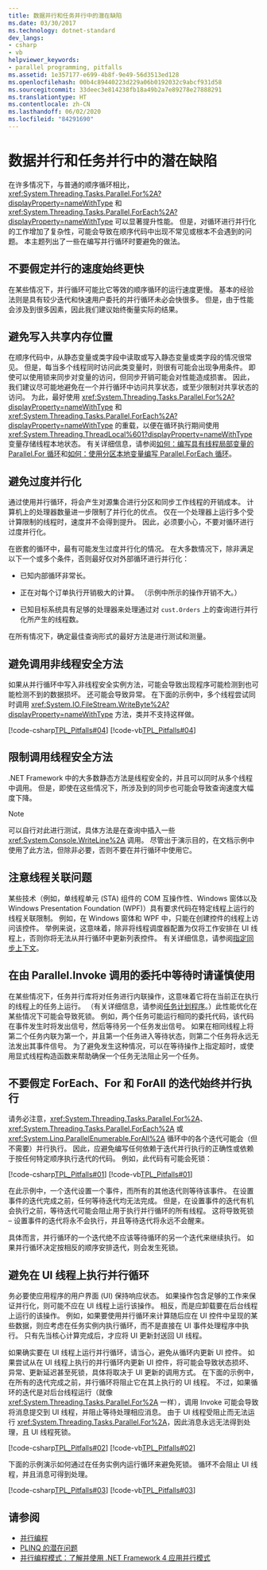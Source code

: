 ```yaml
---
title: 数据并行和任务并行中的潜在缺陷
ms.date: 03/30/2017
ms.technology: dotnet-standard
dev_langs:
- csharp
- vb
helpviewer_keywords:
- parallel programming, pitfalls
ms.assetid: 1e357177-e699-4b8f-9e49-56d3513ed128
ms.openlocfilehash: 00b4c89440223d229a06b0192032c9abcf931d58
ms.sourcegitcommit: 33deec3e814238fb18a49b2a7e89278e27888291
ms.translationtype: HT
ms.contentlocale: zh-CN
ms.lasthandoff: 06/02/2020
ms.locfileid: "84291690"
---
```

# <a name="potential-pitfalls-in-data-and-task-parallelism"></a>数据并行和任务并行中的潜在缺陷
在许多情况下，与普通的顺序循环相比，<xref:System.Threading.Tasks.Parallel.For%2A?displayProperty=nameWithType> 和 <xref:System.Threading.Tasks.Parallel.ForEach%2A?displayProperty=nameWithType> 可以显著提升性能。 但是，对循环进行并行化的工作增加了复杂性，可能会导致在顺序代码中出现不常见或根本不会遇到的问题。 本主题列出了一些在编写并行循环时要避免的做法。  
  
## <a name="do-not-assume-that-parallel-is-always-faster"></a>不要假定并行的速度始终更快  
 在某些情况下，并行循环可能比它等效的顺序循环的运行速度更慢。 基本的经验法则是具有较少迭代和快速用户委托的并行循环未必会快很多。 但是，由于性能会涉及到很多因素，因此我们建议始终衡量实际的结果。  
  
## <a name="avoid-writing-to-shared-memory-locations"></a>避免写入共享内存位置  
 在顺序代码中，从静态变量或类字段中读取或写入静态变量或类字段的情况很常见。 但是，每当多个线程同时访问此类变量时，则很有可能会出现争用条件。 即使可以使用锁来同步对变量的访问，但同步开销可能会对性能造成损害。 因此，我们建议尽可能地避免在一个并行循环中访问共享状态，或至少限制对共享状态的访问。 为此，最好使用 <xref:System.Threading.Tasks.Parallel.For%2A?displayProperty=nameWithType> 和 <xref:System.Threading.Tasks.Parallel.ForEach%2A?displayProperty=nameWithType> 的重载，以便在循环执行期间使用 <xref:System.Threading.ThreadLocal%601?displayProperty=nameWithType> 变量存储线程本地状态。 有关详细信息，请参阅[如何：编写具有线程局部变量的 Parallel.For 循环](how-to-write-a-parallel-for-loop-with-thread-local-variables.md)和[如何：使用分区本地变量编写 Parallel.ForEach 循环](how-to-write-a-parallel-foreach-loop-with-partition-local-variables.md)。  
  
## <a name="avoid-over-parallelization"></a>避免过度并行化  
 通过使用并行循环，将会产生对源集合进行分区和同步工作线程的开销成本。 计算机上的处理器数量进一步限制了并行化的优点。 仅在一个处理器上运行多个受计算限制的线程时，速度并不会得到提升。 因此，必须要小心，不要对循环进行过度并行化。  
  
 在嵌套的循环中，最有可能发生过度并行化的情况。 在大多数情况下，除非满足以下一个或多个条件，否则最好仅对外部循环进行并行化：  
  
- 已知内部循环非常长。  
  
- 正在对每个订单执行开销极大的计算。 （示例中所示的操作开销不大。）  
  
- 已知目标系统具有足够的处理器来处理通过对 `cust.Orders` 上的查询进行并行化所产生的线程数。  
  
 在所有情况下，确定最佳查询形式的最好方法是进行测试和测量。  
  
## <a name="avoid-calls-to-non-thread-safe-methods"></a>避免调用非线程安全方法  
 如果从并行循环中写入非线程安全实例方法，可能会导致出现程序可能检测到也可能检测不到的数据损坏。 还可能会导致异常。 在下面的示例中，多个线程尝试同时调用 <xref:System.IO.FileStream.WriteByte%2A?displayProperty=nameWithType> 方法，类并不支持这样做。  
  
 [!code-csharp[TPL_Pitfalls#04](../../../samples/snippets/csharp/VS_Snippets_Misc/tpl_pitfalls/cs/pitfalls.cs#04)]
 [!code-vb[TPL_Pitfalls#04](../../../samples/snippets/visualbasic/VS_Snippets_Misc/tpl_pitfalls/vb/pitfalls_vb.vb#04)]  
  
## <a name="limit-calls-to-thread-safe-methods"></a>限制调用线程安全方法  
 .NET Framework 中的大多数静态方法是线程安全的，并且可以同时从多个线程中调用。 但是，即使在这些情况下，所涉及到的同步也可能会导致查询速度大幅度下降。  
  
> [!NOTE]
> 可以自行对此进行测试，具体方法是在查询中插入一些 <xref:System.Console.WriteLine%2A> 调用。 尽管出于演示目的，在文档示例中使用了此方法，但除非必要，否则不要在并行循环中使用它。  
  
## <a name="be-aware-of-thread-affinity-issues"></a>注意线程关联问题  
 某些技术（例如，单线程单元 (STA) 组件的 COM 互操作性、Windows 窗体以及 Windows Presentation Foundation (WPF)）具有要求代码在特定线程上运行的线程关联限制。 例如，在 Windows 窗体和 WPF 中，只能在创建控件的线程上访问该控件。 举例来说，这意味着，除非将线程调度器配置为仅将工作安排在 UI 线程上，否则你将无法从并行循环中更新列表控件。 有关详细信息，请参阅[指定同步上下文](xref:System.Threading.Tasks.TaskScheduler#specifying-a-synchronization-context)。  
  
## <a name="use-caution-when-waiting-in-delegates-that-are-called-by-parallelinvoke"></a>在由 Parallel.Invoke 调用的委托中等待时请谨慎使用  
 在某些情况下，任务并行库将对任务进行内联操作，这意味着它将在当前正在执行的线程上的任务上运行。 （有关详细信息，请参阅[任务计划程序](xref:System.Threading.Tasks.TaskScheduler)。）此性能优化在某些情况下可能会导致死锁。 例如，两个任务可能运行相同的委托代码，该代码在事件发生时将发出信号，然后等待另一个任务发出信号。 如果在相同线程上将第二个任务内联为第一个，并且第一个任务进入等待状态，则第二个任务将永远无法发出其事件信号。 为了避免发生这种情况，可以在等待操作上指定超时，或使用显式线程构造函数来帮助确保一个任务无法阻止另一个任务。  
  
## <a name="do-not-assume-that-iterations-of-foreach-for-and-forall-always-execute-in-parallel"></a>不要假定 ForEach、For 和 ForAll 的迭代始终并行执行  
 请务必注意，<xref:System.Threading.Tasks.Parallel.For%2A>、<xref:System.Threading.Tasks.Parallel.ForEach%2A> 或 <xref:System.Linq.ParallelEnumerable.ForAll%2A> 循环中的各个迭代可能会（但不需要）并行执行。 因此，应避免编写任何依赖于迭代并行执行的正确性或依赖于按任何特定顺序执行迭代的代码。 例如，此代码有可能会死锁：  
  
 [!code-csharp[TPL_Pitfalls#01](../../../samples/snippets/csharp/VS_Snippets_Misc/tpl_pitfalls/cs/pitfalls.cs#01)]
 [!code-vb[TPL_Pitfalls#01](../../../samples/snippets/visualbasic/VS_Snippets_Misc/tpl_pitfalls/vb/pitfalls_vb.vb#01)]  
  
 在此示例中，一个迭代设置一个事件，而所有的其他迭代则等待该事件。 在设置事件的迭代完成之前，任何等待迭代均无法完成。 但是，在设置事件的迭代有机会执行之前，等待迭代可能会阻止用于执行并行循环的所有线程。 这将导致死锁 – 设置事件的迭代将永不会执行，并且等待迭代将永远不会醒来。  
  
 具体而言，并行循环的一个迭代绝不应该等待循环的另一个迭代来继续执行。 如果并行循环决定按相反的顺序安排迭代，则会发生死锁。  
  
## <a name="avoid-executing-parallel-loops-on-the-ui-thread"></a>避免在 UI 线程上执行并行循环  
 务必要使应用程序的用户界面 (UI) 保持响应状态。 如果操作包含足够的工作来保证并行化，则可能不应在 UI 线程上运行该操作。  相反，而是应卸载要在后台线程上运行的该操作。 例如，如果要使用并行循环来计算随后应在 UI 控件中呈现的某些数据，则应考虑在任务实例内执行循环，而不是直接在 UI 事件处理程序中执行。  只有先当核心计算完成后，才应将 UI 更新封送回 UI 线程。  
  
 如果确实要在 UI 线程上运行并行循环，请当心，避免从循环内更新 UI 控件。 如果尝试从在 UI 线程上执行的并行循环内更新 UI 控件，将可能会导致状态损坏、异常、更新延迟甚至死锁，具体将取决于 UI 更新的调用方式。 在下面的示例中，在所有的迭代完成之前，并行循环将阻止它在其上执行的 UI 线程。 不过，如果循环的迭代是对后台线程运行（就像 <xref:System.Threading.Tasks.Parallel.For%2A> 一样），调用 Invoke 可能会导致将消息提交到 UI 线程，并阻止等待处理相应消息。 由于 UI 线程受阻止而无法运行 <xref:System.Threading.Tasks.Parallel.For%2A>，因此消息永远无法得到处理，且 UI 线程死锁。  
  
 [!code-csharp[TPL_Pitfalls#02](../../../samples/snippets/csharp/VS_Snippets_Misc/tpl_pitfalls/cs/pitfalls.cs#02)]
 [!code-vb[TPL_Pitfalls#02](../../../samples/snippets/visualbasic/VS_Snippets_Misc/tpl_pitfalls/vb/pitfalls_vb.vb#02)]  
  
 下面的示例演示如何通过在任务实例内运行循环来避免死锁。 循环不会阻止 UI 线程，并且消息可得到处理。  
  
 [!code-csharp[TPL_Pitfalls#03](../../../samples/snippets/csharp/VS_Snippets_Misc/tpl_pitfalls/cs/pitfalls.cs#03)]
 [!code-vb[TPL_Pitfalls#03](../../../samples/snippets/visualbasic/VS_Snippets_Misc/tpl_pitfalls/vb/pitfalls_vb.vb#03)]  
  
## <a name="see-also"></a>请参阅

- [并行编程](index.md)
- [PLINQ 的潜在问题](potential-pitfalls-with-plinq.md)
- [并行编程模式：了解并使用 .NET Framework 4 应用并行模式](https://www.microsoft.com/download/details.aspx?id=19222)
